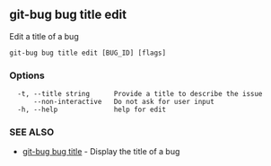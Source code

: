 ## git-bug bug title edit

Edit a title of a bug

```
git-bug bug title edit [BUG_ID] [flags]
```

### Options

```
  -t, --title string      Provide a title to describe the issue
      --non-interactive   Do not ask for user input
  -h, --help              help for edit
```

### SEE ALSO

* [git-bug bug title](git-bug_bug_title.md)	 - Display the title of a bug

